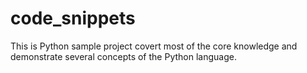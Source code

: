 # code_snippets

This is Python sample project covert most of the core knowledge and demonstrate several concepts of the Python language.
